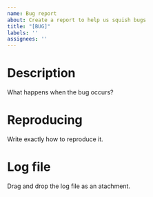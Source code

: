```yaml
---
name: Bug report
about: Create a report to help us squish bugs
title: "[BUG]"
labels: ''
assignees: ''
---
```


# **Description**
What happens when the bug occurs?

# **Reproducing**
Write exactly how to reproduce it.

# **Log file**
Drag and drop the log file as an atachment.
